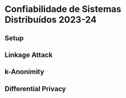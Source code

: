 # Confiabilidade de Sistemas Distribuídos 2023-24

## Setup

## Linkage Attack

## k-Anonimity

## Differential Privacy
